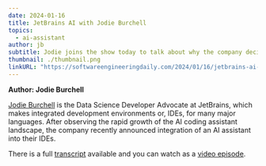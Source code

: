 ```yaml
---
date: 2024-01-16
title: JetBrains AI with Jodie Burchell
topics:
  - ai-assistant
author: jb
subtitle: Jodie joins the show today to talk about why the company decided to take this step, the design challenges of adding AI tools to software products, and the team’s particular interest in auto-generating code documentation.
thumbnail: ./thumbnail.png
linkURL: "https://softwareengineeringdaily.com/2024/01/16/jetbrains-ai-with-jodie-burchell/"
---
```


**Author: Jodie Burchell**

[Jodie Burchell](https://twitter.com/t_redactyl) is the Data Science Developer Advocate at JetBrains, which makes integrated development environments or, IDEs, for many major languages. After observing the rapid growth of the AI coding assistant landscape, the company recently announced integration of an AI assistant into their IDEs.

There is a full [transcript](https://youtu.be/tUwCvHMwx7Y?feature=shared) available and you can watch as a [video episode](https://youtu.be/tUwCvHMwx7Y?feature=shared).
